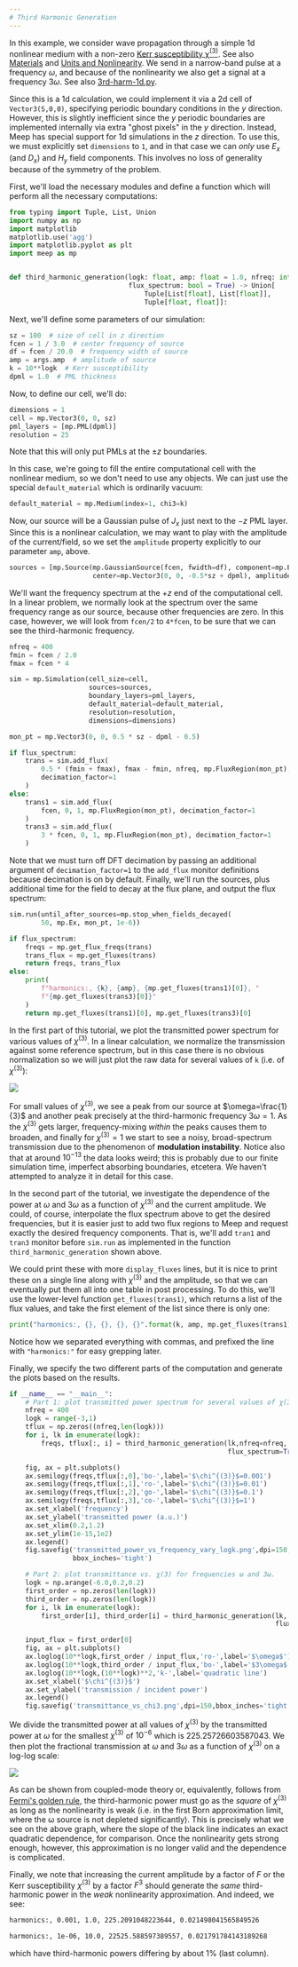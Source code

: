 ```yaml
---
# Third Harmonic Generation
---
```


In this example, we consider wave propagation through a simple 1d nonlinear medium with a non-zero [Kerr susceptibility χ$^{(3)}$](https://en.wikipedia.org/wiki/Kerr_effect). See also [Materials](../Materials.md#nonlinearity) and [Units and Nonlinearity](../Units_and_Nonlinearity.md). We send in a narrow-band pulse at a frequency $\omega$, and because of the nonlinearity we also get a signal at a frequency $3\omega$. See also [3rd-harm-1d.py](https://github.com/NanoComp/meep/blob/master/python/examples/3rd-harm-1d.py).

Since this is a 1d calculation, we could implement it via a 2d cell of `Vector3(S,0,0)`, specifying periodic boundary conditions in the $y$ direction. However, this is slightly inefficient since the $y$ periodic boundaries are implemented internally via extra "ghost pixels" in the $y$ direction. Instead, Meep has special support for 1d simulations in the $z$ direction. To use this, we must explicitly set `dimensions` to `1`, and in that case we can *only* use $E_x$ (and $D_x$) and $H_y$ field components. This involves no loss of generality because of the symmetry of the problem.

First, we'll load the necessary modules and define a function which will perform all the necessary computations:

```py
from typing import Tuple, List, Union
import numpy as np
import matplotlib
matplotlib.use('agg')
import matplotlib.pyplot as plt
import meep as mp


def third_harmonic_generation(logk: float, amp: float = 1.0, nfreq: int = 10,
                              flux_spectrum: bool = True) -> Union[
                                  Tuple[List[float], List[float]],
                                  Tuple[float, float]]:
```

Next, we'll define some parameters of our simulation:

```py
sz = 100  # size of cell in z direction
fcen = 1 / 3.0  # center frequency of source
df = fcen / 20.0  # frequency width of source
amp = args.amp  # amplitude of source
k = 10**logk  # Kerr susceptibility
dpml = 1.0  # PML thickness
```

Now, to define our cell, we'll do:

```py
dimensions = 1
cell = mp.Vector3(0, 0, sz)
pml_layers = [mp.PML(dpml)]
resolution = 25
```

Note that this will only put PMLs at the $\pm z$ boundaries.

In this case, we're going to fill the entire computational cell with the nonlinear medium, so we don't need to use any objects. We can just use the special `default_material` which is ordinarily vacuum:

```py
default_material = mp.Medium(index=1, chi3=k)
```

Now, our source will be a Gaussian pulse of $J_x$ just next to the $-z$ PML layer. Since this is a nonlinear calculation, we may want to play with the amplitude of the current/field, so we set the `amplitude` property explicitly to our parameter `amp`, above.

```py
sources = [mp.Source(mp.GaussianSource(fcen, fwidth=df), component=mp.Ex,
                     center=mp.Vector3(0, 0, -0.5*sz + dpml), amplitude=amp)]
```

We'll want the frequency spectrum at the $+z$ end of the computational cell. In a linear problem, we normally look at the spectrum over the same frequency range as our source, because other frequencies are zero. In this case, however, we will look from `fcen/2` to `4*fcen`, to be sure that we can see the third-harmonic frequency.

```py
nfreq = 400
fmin = fcen / 2.0
fmax = fcen * 4

sim = mp.Simulation(cell_size=cell,
                    sources=sources,
                    boundary_layers=pml_layers,
                    default_material=default_material,
                    resolution=resolution,
                    dimensions=dimensions)

mon_pt = mp.Vector3(0, 0, 0.5 * sz - dpml - 0.5)

if flux_spectrum:
    trans = sim.add_flux(
        0.5 * (fmin + fmax), fmax - fmin, nfreq, mp.FluxRegion(mon_pt),
        decimation_factor=1
    )
else:
    trans1 = sim.add_flux(
        fcen, 0, 1, mp.FluxRegion(mon_pt), decimation_factor=1
    )
    trans3 = sim.add_flux(
        3 * fcen, 0, 1, mp.FluxRegion(mon_pt), decimation_factor=1
    )
```

Note that we must turn off DFT decimation by passing an additional argument of `decimation_factor=1` to the `add_flux` monitor definitions because decimation is on by default. Finally, we'll run the sources, plus additional time for the field to decay at the flux plane, and output the flux spectrum:

```py
sim.run(until_after_sources=mp.stop_when_fields_decayed(
        50, mp.Ex, mon_pt, 1e-6))

if flux_spectrum:
    freqs = mp.get_flux_freqs(trans)
    trans_flux = mp.get_fluxes(trans)
    return freqs, trans_flux
else:
    print(
        f"harmonics:, {k}, {amp}, {mp.get_fluxes(trans1)[0]}, "
        f"{mp.get_fluxes(trans3)[0]}"
    )
    return mp.get_fluxes(trans1)[0], mp.get_fluxes(trans3)[0]
```

In the first part of this tutorial, we plot the transmitted power spectrum for various values of $\chi^{(3)}$. In a linear calculation, we normalize the transmission against some reference spectrum, but in this case there is no obvious normalization so we will just plot the raw data for several values of `k` (i.e. of $\chi^{(3)}$):

![](../images/3rd-harm-1d-flux.png#center)

For small values of $\chi^{(3)}$, we see a peak from our source at $\omega=\frac{1}{3}$ and another peak precisely at the third-harmonic frequency $3\omega=1$. As the $\chi^{(3)}$ gets larger, frequency-mixing *within* the peaks causes them to broaden, and finally for $\chi^{(3)}=1$ we start to see a noisy, broad-spectrum transmission due to the phenomenon of **modulation instability**. Notice also that at around $10^{-13}$ the data looks weird; this is probably due to our finite simulation time, imperfect absorbing boundaries, etcetera. We haven't attempted to analyze it in detail for this case.

In the second part of the tutorial, we investigate the dependence of the power at $\omega$ and $3\omega$ as a function of $\chi^{(3)}$ and the current amplitude. We could, of course, interpolate the flux spectrum above to get the desired frequencies, but it is easier just to add two flux regions to Meep and request exactly the desired frequency components. That is, we'll add `tran1` and `tran3` monitor before `sim.run` as implemented in the function `third_harmonic_generation` shown above.

We could print these with more `display_fluxes` lines, but it is nice to print these on a single line along with $\chi^{(3)}$ and the amplitude, so that we can eventually put them all into one table in post processing. To do this, we'll use the lower-level function `get_fluxes(trans1)`, which returns a list of the flux values, and take the first element of the list since there is only one:

```py
print("harmonics:, {}, {}, {}, {}".format(k, amp, mp.get_fluxes(trans1)[0], mp.get_fluxes(trans3)[0]))
```

Notice how we separated everything with commas, and prefixed the line with `"harmonics:"` for easy grepping later.

Finally, we specify the two different parts of the computation and generate the plots based on the results.

```py
if __name__ == "__main__":
    # Part 1: plot transmitted power spectrum for several values of χ(3).
    nfreq = 400
    logk = range(-3,1)
    tflux = np.zeros((nfreq,len(logk)))
    for i, lk in enumerate(logk):
        freqs, tflux[:, i] = third_harmonic_generation(lk,nfreq=nfreq,
                                                       flux_spectrum=True)

    fig, ax = plt.subplots()
    ax.semilogy(freqs,tflux[:,0],'bo-',label='$\chi^{(3)}$=0.001')
    ax.semilogy(freqs,tflux[:,1],'ro-',label='$\chi^{(3)}$=0.01')
    ax.semilogy(freqs,tflux[:,2],'go-',label='$\chi^{(3)}$=0.1')
    ax.semilogy(freqs,tflux[:,3],'co-',label='$\chi^{(3)}$=1')
    ax.set_xlabel('frequency')
    ax.set_ylabel('transmitted power (a.u.)')
    ax.set_xlim(0.2,1.2)
    ax.set_ylim(1e-15,1e2)
    ax.legend()
    fig.savefig('transmitted_power_vs_frequency_vary_logk.png',dpi=150,
                bbox_inches='tight')

    # Part 2: plot transmittance vs. χ(3) for frequencies ω and 3ω.
    logk = np.arange(-6.0,0.2,0.2)
    first_order = np.zeros(len(logk))
    third_order = np.zeros(len(logk))
    for i, lk in enumerate(logk):
        first_order[i], third_order[i] = third_harmonic_generation(lk,
                                                                   flux_spectrum=False)

    input_flux = first_order[0]
    fig, ax = plt.subplots()
    ax.loglog(10**logk,first_order / input_flux,'ro-',label='$\omega$')
    ax.loglog(10**logk,third_order / input_flux,'bo-',label='$3\omega$')
    ax.loglog(10**logk,(10**logk)**2,'k-',label='quadratic line')
    ax.set_xlabel('$\chi^{(3)}$')
    ax.set_ylabel('transmission / incident power')
    ax.legend()
    fig.savefig('transmittance_vs_chi3.png',dpi=150,bbox_inches='tight')
```

We divide the transmitted power at all values of $\chi^{(3)}$ by the transmitted power at $\omega$ for the smallest $\chi^{(3)}$ of $10^{-6}$ which is 225.25726603587043. We then plot the fractional transmission at $\omega$ and $3\omega$ as a function of $\chi^{(3)}$ on a log-log scale:

![](../images/3rd-harm-1d-vs-chi.png#center)

As can be shown from coupled-mode theory or, equivalently, follows from [Fermi's golden rule](https://en.wikipedia.org/wiki/Fermi's_golden_rule), the third-harmonic power must go as the *square* of $\chi^{(3)}$ as long as the nonlinearity is weak (i.e. in the first Born approximation limit, where the ω source is not depleted significantly). This is precisely what we see on the above graph, where the slope of the black line indicates an exact quadratic dependence, for comparison. Once the nonlinearity gets strong enough, however, this approximation is no longer valid and the dependence is complicated.

Finally, we note that increasing the current amplitude by a factor of $F$ or the Kerr susceptibility $\chi^{(3)}$ by a factor $F^3$ should generate the *same* third-harmonic power in the *weak* nonlinearity approximation. And indeed, we see:

```sh
harmonics:, 0.001, 1.0, 225.2091048223644, 0.021498041565849526
```

```sh
harmonics:, 1e-06, 10.0, 22525.588597389557, 0.021791784143189268
```

which have third-harmonic powers differing by about 1% (last column).
